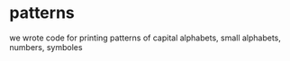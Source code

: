 # patterns
we wrote code for printing patterns of capital alphabets, small alphabets, numbers, symboles
